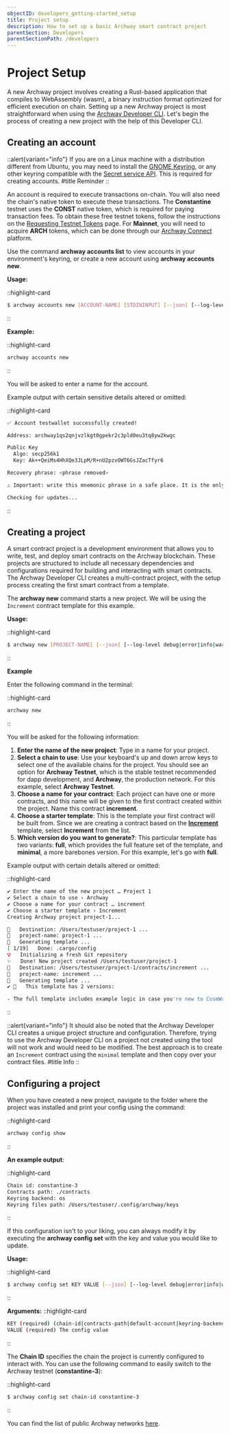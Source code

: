 ```yaml
---
objectID: developers_getting-started_setup
title: Project setup
description: How to set up a basic Archway smart contract project
parentSection: Developers
parentSectionPath: /developers
---
```


# Project Setup

A new Archway project involves creating a Rust-based application that compiles to WebAssembly (wasm), a binary instruction format optimized for efficient execution on chain. Setting up a new Archway project is most straightforward when using the [Archway Developer CLI](/developers/developer-tools/developer-cli). Let's begin the process of creating a new project with the help of this Developer CLI.

## Creating an account

::alert{variant="info"}
If you are on a Linux machine with a distribution different from Ubuntu, you may
need to install the [GNOME Keyring](https://wiki.archlinux.org/title/GNOME/Keyring),
or any other keyring compatible with the [Secret service API](https://www.gnu.org/software/emacs/manual/html_node/auth/Secret-Service-API.html). This is required for creating accounts.
#title
Reminder
::

An account is required to execute transactions on-chain. You will also need the chain's native token to execute these transactions. The **Constantine** testnet uses the **CONST** native token, which is required for paying transaction fees. To obtain these free testnet tokens, follow the instructions on the [Requesting Testnet Tokens](/developers/guides/faucet) page. For **Mainnet**, you will need to acquire **ARCH** tokens, which can be done through our [Archway Connect](https://connect.archway.io/get-arch) platform.

Use the command **archway accounts list** to view accounts in your environment's keyring, or create a new account using **archway accounts new**.

**Usage:**

::highlight-card

```bash
$ archway accounts new [ACCOUNT-NAME] [STDININPUT] [--json] [--log-level debug|error|info|warn] [--ledger | --recover] [--hd-path <value>] [--keyring-backend file|os|test] [--keyring-path <value>]
```
::

**Example:**

::highlight-card
```bash
archway accounts new
```
::

You will be asked to enter a name for the account.

Example output with certain sensitive details altered or omitted:

::highlight-card

```bash
✅ Account testwallet successfully created!

Address: archway1qs2qnjvzlkgt0gpekr2c3pld0eu3tq8yw2kwgc

Public Key
  Algo: secp256k1
  Key: Ak++QeiMs4HhXQe3JLpM/R+nU2pzvOWT6GsJZacTfyr6

Recovery phrase: <phrase removed>

⚠️ Important: write this mnemonic phrase in a safe place. It is the only way to recover your account if you forget your password.

Checking for updates...
```

::

## Creating a project

A smart contract project is a development environment that allows you to write, test, and deploy smart contracts on the Archway blockchain. These projects are structured to include all necessary dependencies and configurations required for building and interacting with smart contracts. The Archway Developer CLI creates a multi-contract project, with the setup process creating the first smart contract from a template.

The **archway new** command starts a new project. We will be using the `Increment` contract template for this example.

**Usage:**

::highlight-card

```bash
$ archway new [PROJECT-NAME] [--json] [--log-level debug|error|info|warn] [--chain <value>] [--contract] [--contract-name <value>] [--template <value>]
```
::

**Example**

Enter the following command in the terminal:

::highlight-card

```bash
archway new
```

::

You will be asked for the following information:

1. **Enter the name of the new project**: Type in a name for your project.
2. **Select a chain to use**: Use your keyboard's up and down arrow keys to select one of the available chains for the project. You should see an option for **Archway Testnet**, which is the stable testnet recommended for dapp development, and **Archway**, the production network. For this example, select **Archway Testnet**.
3. **Choose a name for your contract**: Each project can have one or more contracts, and this name will be given to the first contract created within the project. Name this contract **increment**.
4. **Choose a starter template**: This is the template your first contract will be built from. Since we are creating a contract based on the [**Increment**](https://github.com/archway-network/archway-templates/tree/main/increment) template, select **Increment** from the list.
5. **Which version do you want to generate?**: This particular template has two variants: **full**, which provides the full feature set of the template, and **minimal**, a more barebones version. For this example, let's go with **full**.

Example output with certain details altered or omitted:

::highlight-card

```bash
✔ Enter the name of the new project … Project 1
✔ Select a chain to use › Archway
✔ Choose a name for your contract … increment
✔ Choose a starter template › Increment
Creating Archway project project-1...

🔧   Destination: /Users/testuser/project-1 ...
🔧   project-name: project-1 ...
🔧   Generating template ...
[ 1/19]   Done: .cargo/config                                                                                                                                                                                                                               
💡   Initializing a fresh Git repository
✨   Done! New project created /Users/testuser/project-1
🔧   Destination: /Users/testuser/project-1/contracts/increment ...
🔧   project-name: increment ...
🔧   Generating template ...
✔ 🤷   This template has 2 versions:

- The full template includes example logic in case you're new to CosmWasm smart contracts.
```

::

::alert{variant="info"}
It should also be noted that the Archway Developer CLI creates a unique project structure and configuration. Therefore, trying to use the Archway Developer CLI on a project not created using the tool will not work and would need to be modified. The best approach is to create an `Increment` contract using the `minimal` template and then copy over your contract files.
#title
Info
::

## Configuring a project

When you have created a new project, navigate to the folder where the project was installed and print your config using the command:

::highlight-card

```bash
archway config show
```
::

**An example output**:

::highlight-card

```bash
Chain id: constantine-3
Contracts path: ./contracts
Keyring backend: os
Keyring files path: /Users/testuser/.config/archway/keys
```
::

If this configuration isn't to your liking, you can always modify it by executing the **archway config set** with the key and value you would like to update.

**Usage:**

::highlight-card

```bash
$ archway config set KEY VALUE [--json] [--log-level debug|error|info|warn] [-g]
```
::

**Arguments:**
::highlight-card

```bash
KEY (required) (chain-id|contracts-path|default-account|keyring-backend|keyring-path) The config key to set
VALUE (required) The config value
```
::

The **Chain ID** specifies the chain the project is currently configured to interact with. You can use the following command to easily switch to the Archway testnet (**constantine-3**):

::highlight-card

```bash
$ archway config set chain-id constantine-3
```
::

You can find the list of public Archway networks [here](/resources/networks).

